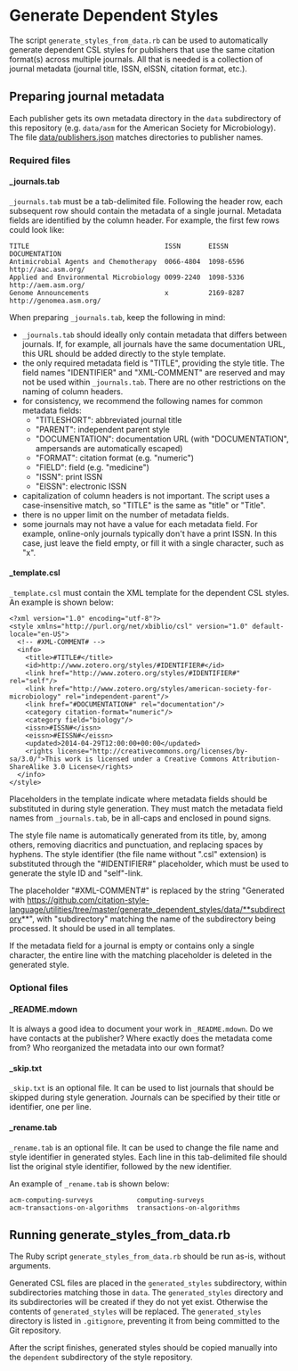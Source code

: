 # Generate Dependent Styles
The script  `generate_styles_from_data.rb` can be used to automatically generate dependent CSL styles for publishers that use the same citation format(s) across multiple journals. All that is needed is a collection of journal metadata (journal title, ISSN, eISSN, citation format, etc.).

## Preparing journal metadata
Each publisher gets its own metadata directory in the `data` subdirectory of this repository (e.g. `data/asm` for the American Society for Microbiology). The file [data/publishers.json](https://github.com/citation-style-language/utilities/blob/master/generate_dependent_styles/data/publishers.json) matches directories to publisher names.

### Required files

#### _journals.tab
`_journals.tab` must be a tab-delimited file. Following the header row, each subsequent row should contain the metadata of a single journal. Metadata fields are identified by the column header. For example, the first few rows could look like:

    TITLE                                  ISSN       EISSN      DOCUMENTATION
    Antimicrobial Agents and Chemotherapy  0066-4804  1098-6596  http://aac.asm.org/
    Applied and Environmental Microbiology 0099-2240  1098-5336  http://aem.asm.org/
    Genome Announcements                   x          2169-8287  http://genomea.asm.org/

When preparing `_journals.tab`, keep the following in mind:

- `_journals.tab` should ideally only contain metadata that differs between journals. If, for example, all journals have the same documentation URL, this URL should be added directly to the style template.
- the only required metadata field is "TITLE", providing the style title. The field names "IDENTIFIER" and "XML-COMMENT" are reserved and may not be used within `_journals.tab`. There are no other restrictions on the naming of column headers.
- for consistency, we recommend the following names for common metadata fields:
  - "TITLESHORT": abbreviated journal title
  - "PARENT": independent parent style
  - "DOCUMENTATION": documentation URL (with "DOCUMENTATION", ampersands are automatically escaped)
  - "FORMAT": citation format (e.g. "numeric")
  - "FIELD": field (e.g. "medicine")
  - "ISSN": print ISSN
  - "EISSN": electronic ISSN
- capitalization of column headers is not important. The script uses a case-insensitive match, so "TITLE" is the same as "title" or "Title".
- there is no upper limit on the number of metadata fields.
- some journals may not have a value for each metadata field. For example, online-only journals typically don't have a print ISSN. In this case, just leave the field empty, or fill it with a single character, such as "x". 

#### _template.csl

`_template.csl` must contain the XML template for the dependent CSL styles. An example is shown below:

    <?xml version="1.0" encoding="utf-8"?>
    <style xmlns="http://purl.org/net/xbiblio/csl" version="1.0" default-locale="en-US">
      <!-- #XML-COMMENT# -->
      <info>
        <title>#TITLE#</title>
        <id>http://www.zotero.org/styles/#IDENTIFIER#</id>
        <link href="http://www.zotero.org/styles/#IDENTIFIER#" rel="self"/>
        <link href="http://www.zotero.org/styles/american-society-for-microbiology" rel="independent-parent"/>
        <link href="#DOCUMENTATION#" rel="documentation"/>
        <category citation-format="numeric"/>
        <category field="biology"/>
        <issn>#ISSN#</issn>
        <eissn>#EISSN#</eissn>
        <updated>2014-04-29T12:00:00+00:00</updated>
        <rights license="http://creativecommons.org/licenses/by-sa/3.0/">This work is licensed under a Creative Commons Attribution-ShareAlike 3.0 License</rights>
      </info>
    </style>

Placeholders in the template indicate where metadata fields should be substituted in during style generation. They must match the metadata field names from `_journals.tab`, be in all-caps and enclosed in pound signs.

The style file name is automatically generated from its title, by, among others, removing diacritics and punctuation, and replacing spaces by hyphens. The style identifier (the file name without ".csl" extension) is substituted through the "#IDENTIFIER#" placeholder, which must be used to generate the style ID and "self"-link.

The placeholder "#XML-COMMENT#" is replaced by the string "Generated with https://github.com/citation-style-language/utilities/tree/master/generate_dependent_styles/data/**subdirectory**", with "subdirectory" matching the name of the subdirectory being processed. It should be used in all templates.

If the metadata field for a journal is empty or contains only a single character, the entire line with the matching placeholder is deleted in the generated style.

### Optional files

#### _README.mdown

It is always a good idea to document your work in `_README.mdown`. Do we have contacts at the publisher? Where exactly does the metadata come from? Who reorganized the metadata into our own format?

#### _skip.txt

`_skip.txt` is an optional file. It can be used to list journals that should be skipped during style generation. Journals can be specified by their title or identifier, one per line.

#### _rename.tab

`_rename.tab` is an optional file. It can be used to change the file name and style identifier in generated styles. Each line in this tab-delimited file should list the original style identifier, followed by the new identifier.

An example of `_rename.tab` is shown below:

    acm-computing-surveys           computing-surveys
    acm-transactions-on-algorithms  transactions-on-algorithms

## Running generate_styles_from_data.rb

The Ruby script `generate_styles_from_data.rb` should be run as-is, without arguments.

Generated CSL files are placed in the `generated_styles` subdirectory, within subdirectories matching those in `data`. The `generated_styles` directory and its subdirectories will be created if they do not yet exist. Otherwise the contents of `generated_styles` will be replaced. The `generated_styles` directory is listed in `.gitignore`, preventing it from being committed to the Git repository.

After the script finishes, generated styles should be copied manually into the `dependent` subdirectory of the style repository.
